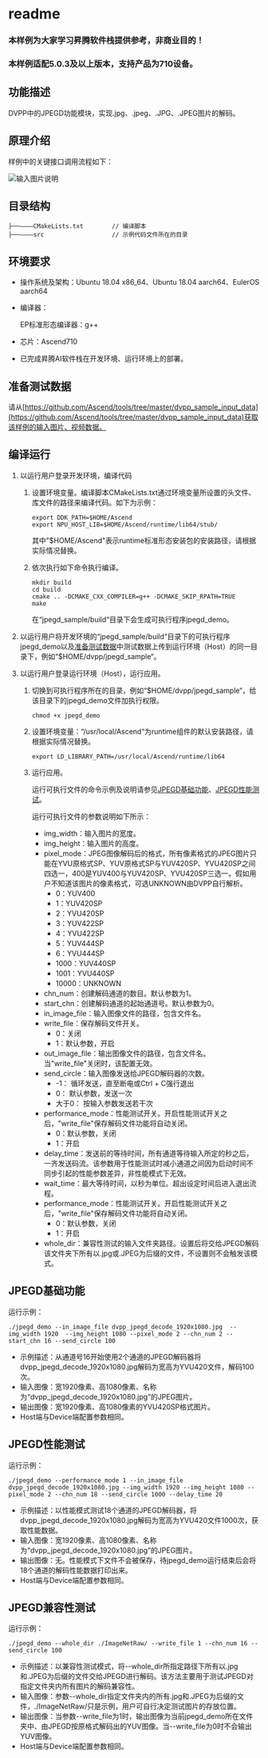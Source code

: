 # readme<a name="ZH-CN_TOPIC_0000001072769993"></a>

### 本样例为大家学习昇腾软件栈提供参考，非商业目的！
### 本样例适配5.0.3及以上版本，支持产品为710设备。


## 功能描述<a name="section09679311389"></a>

DVPP中的JPEGD功能模块，实现.jpg、.jpeg、.JPG、.JPEG图片的解码。

## 原理介绍<a name="section19985135703818"></a>

样例中的关键接口调用流程如下：

![输入图片说明](https://support.huaweicloud.com/aclcppdevg-cann51RC1alpha2/figure/zh-cn_image_0000001213553428.png)

## 目录结构<a name="section86232112399"></a>

```
├──————CMakeLists.txt        // 编译脚本
├──————src                   // 示例代码文件所在的目录
```

## 环境要求<a name="section10528164623911"></a>

- 操作系统及架构：Ubuntu 18.04 x86\_64、Ubuntu 18.04 aarch64、EulerOS aarch64

- 编译器：

    EP标准形态编译器：g++

- 芯片：Ascend710

- 已完成昇腾AI软件栈在开发环境、运行环境上的部署。

## 准备测试数据<a name="section13765133092318"></a>

请从[https://github.com/Ascend/tools/tree/master/dvpp_sample_input_data](https://github.com/Ascend/tools/tree/master/dvpp_sample_input_data)获取该样例的输入图片、视频数据。

## 编译运行<a name="section3789175815018"></a>

1. 以运行用户登录开发环境，编译代码

   1. 设置环境变量。编译脚本CMakeLists.txt通过环境变量所设置的头文件、库文件的路径来编译代码。如下为示例：

      ```
      export DDK_PATH=$HOME/Ascend
      export NPU_HOST_LIB=$HOME/Ascend/runtime/lib64/stub/
      ```

      其中"$HOME/Ascend"表示runtime标准形态安装包的安装路径，请根据实际情况替换。

   2. 依次执行如下命令执行编译。

      ```
      mkdir build
      cd build
      cmake .. -DCMAKE_CXX_COMPILER=g++ -DCMAKE_SKIP_RPATH=TRUE
      make
      ```

      在“jpegd\_sample/build“目录下会生成可执行程序jpegd\_demo。


2. 以运行用户将开发环境的“jpegd\_sample/build“目录下的可执行程序jpegd\_demo以及[准备测试数据](#section13765133092318)中测试数据上传到运行环境（Host）的同一目录下，例如“$HOME/dvpp/jpegd\_sample“。

3. 以运行用户登录运行环境（Host），运行应用。

   1. 切换到可执行程序所在的目录，例如“$HOME/dvpp/jpegd\_sample“，给该目录下的jpegd\_demo文件加执行权限。

      ```
      chmod +x jpegd_demo
      ```

   2. 设置环境变量：“/usr/local/Ascend“为runtime组件的默认安装路径，请根据实际情况替换。

      ```
      export LD_LIBRARY_PATH=/usr/local/Ascend/runtime/lib64
      ```

   3. <a name="li163081446763"></a>运行应用。

      运行可执行文件的命令示例及说明请参见[JPEGD基础功能](#section16675547162815)、[JPEGD性能测试](#section17726337299)。

      运行可执行文件的参数说明如下所示：

      - img\_width：输入图片的宽度。
      - img\_height：输入图片的高度。
      - pixel\_mode：JPEG图像解码后的格式，所有像素格式的JPEG图片只能在YVU原格式SP、YUV原格式SP与YUV420SP、YVU420SP之间四选一，400是YUV400与YUV420SP、YVU420SP三选一。假如用户不知道该图片的像素格式，可选UNKNOWN由DVPP自行解析。
        - 0：YUV400
        - 1：YUV420SP
        - 2：YVU420SP
        - 3：YUV422SP
        - 4：YVU422SP
        - 5：YUV444SP
        - 6：YVU444SP
        - 1000：YUV440SP
        - 1001：YVU440SP
        - 10000：UNKNOWN
      - chn\_num：创建解码通道的数目。默认参数为1。
      - start\_chn：创建解码通道的起始通道号。默认参数为0。
      - in\_image\_file：输入图像文件的路径，包含文件名。
      - write\_file：保存解码文件开关。
        - 0：关闭
        - 1：默认参数，开启
      - out\_image\_file：输出图像文件的路径，包含文件名。当"write\_file"关闭时，该配置无效。
      - send\_circle：输入图像发送给JPEGD解码器的次数。
        - -1：  循环发送，直至断电或Ctrl + C强行退出
        - 0：  默认参数，发送一次
        - 大于0： 按输入参数发送若干次
      - performance\_mode：性能测试开关。开启性能测试开关之后，"write\_file"保存解码文件功能将自动关闭。
        - 0：默认参数，关闭
        - 1：开启
      - delay\_time：发送前的等待时间，所有通道等待输入所定的秒之后，一齐发送码流。该参数用于性能测试时减小通道之间因为启动时间不同步引起的性能参数差异，非性能模式下无效。
      - wait\_time：最大等待时间，以秒为单位。超出设定时间后进入退出流程。
      - performance\_mode：性能测试开关。开启性能测试开关之后，"write\_file"保存解码文件功能将自动关闭。
        - 0：默认参数，关闭
        - 1：开启
      - whole_dir：兼容性测试的输入文件夹路径。设置后将交给JPEGD解码该文件夹下所有以.jpg或.JPEG为后缀的文件，不设置则不会触发该模式。


## JPEGD基础功能<a name="section16675547162815"></a>

运行示例：

```
./jpegd_demo --in_image_file dvpp_jpegd_decode_1920x1080.jpg  --img_width 1920  --img_height 1080 --pixel_mode 2 --chn_num 2 --start_chn 16 --send_circle 100 
```

-   示例描述：从通道号16开始使用2个通道的JPEGD解码器将dvpp\_jpegd\_decode\_1920x1080.jpg解码为宽高为YVU420文件，解码100次。
-   输入图像：宽1920像素、高1080像素、名称为“dvpp\_jpegd\_decode\_1920x1080.jpg”的JPEG图片。
-   输出图像：宽1920像素、高1080像素的YVU420SP格式图片。
-   Host端与Device端配置参数相同。

## JPEGD性能测试<a name="section17726337299"></a>

运行示例：

```
./jpegd_demo --performance_mode 1 --in_image_file dvpp_jpegd_decode_1920x1080.jpg --img_width 1920 --img_height 1080 --pixel_mode 2 --chn_num 18 --send_circle 1000 --delay_time 20
```

-   示例描述：以性能模式测试18个通道的JPEGD解码器，将dvpp\_jpegd\_decode\_1920x1080.jpg解码为宽高为YVU420文件1000次，获取性能数据。
-   输入图像：宽1920像素、高1080像素、名称为“dvpp\_jpegd\_decode\_1920x1080.jpg”的JPEG图片。
-   输出图像：无。性能模式下文件不会被保存，待jpegd_demo运行结束后会将18个通道的解码性能数据打印出来。
-   Host端与Device端配置参数相同。

## JPEGD兼容性测试<a name="section17726337299"></a>

运行示例：

```
./jpegd_demo --whole_dir ./ImageNetRaw/ --write_file 1 --chn_num 16 --send_circle 100
```

-   示例描述：以兼容性测试模式，将--whole_dir所指定路径下所有以.jpg和.JPEG为后缀的文件交给JPEGD进行解码。该方法主要用于测试JPEGD对指定文件夹内所有图片的解码兼容性。
-   输入图像：参数--whole_dir指定文件夹内的所有.jpg和.JPEG为后缀的文件，./ImageNetRaw/只是示例，用户可自行决定测试图片的存放位置。
-   输出图像：当参数--write_file为1时，输出图像为当前jpegd_demo所在文件夹中、由JPEGD按原格式解码出的YUV图像。当--write_file为0时不会输出YUV图像。
-   Host端与Device端配置参数相同。
